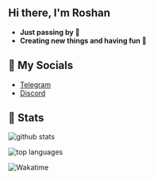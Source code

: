 ## **Hi there, I'm Roshan <img src="https://raw.githubusercontent.com/MartinHeinz/MartinHeinz/master/wave.gif" width="15px">**

- **Just passing by 👻**
- **Creating new things and having fun 🚀**

## 📱 **My Socials**
- [Telegram](https://t.me/rshero)
- [Discord](https://discordapp.com/users/379835704102092811)

##  🐙 **Stats**

![github stats](https://github-readme-stats.vercel.app/api?username=rshero&show_icons=true&theme=tokyonight)

![top languages](https://github-readme-stats.vercel.app/api/top-langs/?username=rshero&show_icons=true&theme=tokyonight&layout=compact)

![Wakatime](https://github-readme-stats.vercel.app/api/wakatime?username=rshero&theme=tokyonight)
